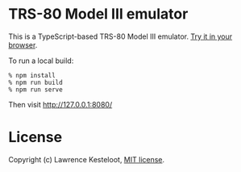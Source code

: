 # TRS-80 Model III emulator

This is a TypeScript-based TRS-80 Model III emulator.
[Try it in your browser](https://lkesteloot.github.io/trs80-emulator/).

To run a local build:

    % npm install
    % npm run build
    % npm run serve

Then visit http://127.0.0.1:8080/

# License

Copyright (c) Lawrence Kesteloot, [MIT license](LICENSE).


